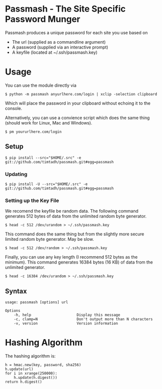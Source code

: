 Passmash - The Site Specific Password Munger
============================================

Passmash produces a unique password for each site you use based on

- The url (supplied as a commandline argument)
- A password (supplied via an interactive prompt)
- A keyfile (located at ~/.ssh/passmash.key)


Usage
=====

You can use the module directly via 

    $ python -m passmash anyurlhere.com/login | xclip -selection clipboard

Which will place the password in your clipboard without echoing it to the console.

Alternatively, you can use a convience script which does the same thing (should
work for Linux, Mac and Windows).

    $ pm yoururlhere.com/login


Setup
-----

    $ pip install --src="$HOME/.src" -e git://github.com/timtadh/passmash.git#egg=passmash

### Updating
  
    $ pip install -U --src="$HOME/.src" -e git://github.com/timtadh/passmash.git#egg=passmash

### Setting up the Key File
    
We recomend the keyfile be random data. The following command generates 512
bytes of data from the unlimited random byte generator.

    $ head -c 512 /dev/urandom > ~/.ssh/passmash.key

This command does the same thing but from the slightly more secure limited
random byte generator. May be slow.

    $ head -c 512 /dev/random > ~/.ssh/passmash.key

Finally, you can use any key length (I recommend 512 bytes as the minimum). This
command generates 16384 bytes (16 KB) of data from the unlimited generator. 

    $ head -c 16384 /dev/urandom > ~/.ssh/passmash.key


Syntax
------

    usage: passmash [options] url 

    Options
        -h, help                     Display this message
        -c, clamp=N                  Don't output more than N characters
        -v, version                  Version information


Hashing Algorithm
=================

The hashing algorithm is:

    h = hmac.new(key, password, sha256)
    h.update(url)
    for i in xrange(250000):
        h.update(h.digest())
    return h.digest()


